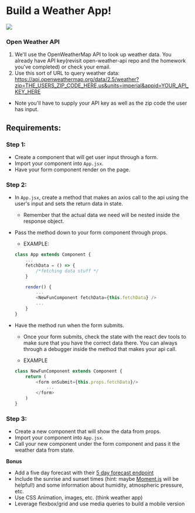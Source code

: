 # Build a Weather App!

<img src="https://media.giphy.com/media/za5xikuRr0OzK/giphy.gif" />

### Open Weather API

1. We'll use the OpenWeatherMap API to look up weather data. You already have API key(revisit open-weather-api repo and the homework you've completed) or check your email.
1. Use this sort of URL to query weather data: https://api.openweathermap.org/data/2.5/weather?zip=THE_USERS_ZIP_CODE_HERE,us&units=imperial&appid=YOUR_API_KEY_HERE
- Note you'll have to supply your API key as well as the zip code the user has input.

## Requirements:

### Step 1:

- Create a component that will get user input through a form.
- Import your component into `App.jsx`.
- Have your form component render on the page.

### Step 2:

- In `App.jsx`, create a method that makes an axios call to the api using the user's input and sets the return data in state.
	- Remember that the actual data we need will be nested inside the response object.
- Pass the method down to your form component through props.

	- EXAMPLE:

	```js
	class App extends Component {
		...
		fetchData = () => {
			/*fetching data stuff */
		}

		render() {
			...
			<NewFunComponent fetchData={this.fetchData} />
			...
		}
	}
	```

- Have the method run when the form submits.
	- Once your form submits, check the state with the react dev tools to make sure that you have the correct data there. You can always through a debugger inside the method that makes your api call.

	- EXAMPLE

	```js
	class NewFunComponent extends Component {
		return (
			<form onSubmit={this.props.fetchData}/>
				...
			</form>
		)
	}
	```

### Step 3:

- Create a new component that will show the data from props.
- Import your component into `App.jsx`.
- Call your new component under the form component and pass it the weather data from state.

**Bonus**
- Add a five day forecast with their [5 day forecast endpoint](https://openweathermap.org/forecast5)
- Include the sunrise and sunset times (hint: maybe [Moment.js](https://momentjs.com/) will be helpful!) and some information about humidity, atmospheric pressure, etc.
- Use CSS Animation, images, etc. (think weather app)
- Leverage flexbox/grid and use media queries to build a mobile version
